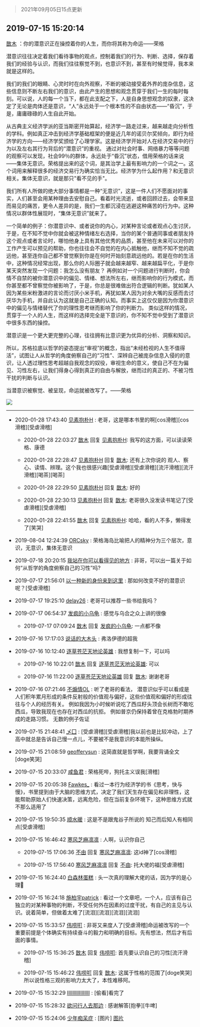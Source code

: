 > 2021年09月05日15点更新
<link rel="stylesheet" href="https://cdn.jsdelivr.net/gh/taotie6/sampleJSON@main/css/photo_show.css">


 ## 2019-07-15 15:20:14 

 [㪚木](https://www.coolapk.com/feed/12747086?shareKey=ZWVmMjU5NWJiZDk3NjEzMTc0YzA~) ：你的潜意识正在操控着你的人生，而你将其称为命运——荣格

潜意识往往决定着我们看待事物的观点，控制着我们的行为、判断、选择，保存着我们的经验与认识，而我们往往察觉不到，也意识不到，甚至有时候觉得，我本来就是这样的。

我们的我们的眼睛、心灵时时在向外观察<!--break-->，不断的被动接受着外界的庞杂信息，这些信息则不断左右我们的意识，由此产生的思想和观念贯穿于我们一生的每时每刻。可以说，人的每一个当下，都在此支配之下，人是自身思想观念的奴隶，这决定了无论是肉体还是意识，“人”永远处于一个根本性的不自由状态——“昏沉”，于是，庸庸碌碌的人生自此开始。

从古典主义经济学派的亚当斯密开始算起，经济学一路走过来，越来越走向分析性的学科。例如真正冲击到经济学基础框架的便是近几年的诺贝尔奖倾向，即行为经济学的方向——经济学奖颁给了心理学家。这是经济学开始对人在经济交易中的行为以及左右其行为背后的“潜意识”的重视。
通过对社会时事、网络暴力等等问题的观察可以发现，社会99％的群体，永远处于“昏沉”状态，借用荣格的话来说——集体无意识。荣格提出来的这个词，是其治学上最有影响力的一个词之一。这个词用来解释很多的经济交易行为确实恰当无比。经济学为什么起作用？和无意识相关。集体无意识，就是那只&quot;看不见的手&quot;。

我们所有人所做的绝大部分事情都是一种“无意识”，这是一件人们不愿面对的事实，人们甚至会用某种理由去安慰自己。看着时光流逝，或者回顾过去，会带来显而易见的痛苦，更令人差异的是，我们一生都沉浸在逃避这种痛苦的行为中。这种情况以群体性展现时，“集体无意识”就来了。

一个简单的例子：你潜意识中、或者说你的内心，对某种言论或者观点心生讨厌，于是，在不知不觉中你就会被这种情绪左右选择，当你的某个普通同事或者朋友持这个观点或者言论时，哪怕他身上具有其他优秀的品质，甚至他在未来可以对你的工作产生可以预见的帮助，你也往往会不自觉的在内心抵触他，继而不知不觉的疏远他，甚至连你自己都不曾觉察到你是在何时开始刻意疏远他的。若是在你的生活中，这种情况经常出现，那么你的人际圈子就会越来越窄、越来越扁平化，于是你某天突然发现一个问题：我怎么没有朋友？
再例如对一个问题进行判断时，你会情不自禁的被你潜意识中的偏见、情绪、想法所左右，继而影响你的行为模式，而你甚至都不曾察觉你被影响了，于是，你总是很难做出符合逻辑的判断。犹如某人因为某些米粉激进的言论而讨厌小米手机，再犹如某人因为对余大嘴的反感而去讨厌华为手机，并自此认为这就是自己正确的认知。而事实上这仅仅是因为你潜意识中的偏见与情绪替代了你的理性思考继而影响了你的判断力。
类似这样的情况，贯穿于一个人的人生，而这样的选择完全是下意识的，你不知不觉中受到了潜意识中很多东西的操控。

潜意识是一个更大更完整的心理，往往拥有比意识更为优异的分析、洞察和知识。

所以，苏格拉底以哲学的姿态提出“审视”的概念，指出“未经检视的人生不值得活”，试图让人从哲学的角度俯察自己的“习性”、深辨自己被庞杂信息入侵的的意识，让人透过理性思考超越自我观念的奴役，审视生命的意义，使自己不在为偏见、习性左右，让我们得身心得到真正的自由与解放，继而过的真正的、不被习性干扰的判断与认识。

当潜意识被察觉、被呈现，命运就被改写了。——荣格 

<div class="album">
<img class="img-item" src="http://image.coolapk.com/feed/2019/0715/15/1081091_b5ba4893_5212_7824@1080x570.jpeg" />
</div>

 ------- 

- 2020-01-28 17:43:40 [见素抱朴H](uid=1014158) : 老哥，这是哪本书里的啊[cos滑稽][cos滑稽][受虐滑稽] 

    - 2020-01-28 22:03:27 [㪚木](uid=1081091) 回复 [见素抱朴H](uid=1014158): 我写的这方面，可以读读荣格、康德 

    - 2020-01-28 22:28:47 [见素抱朴H](uid=1014158) 回复 [㪚木](uid=1081091): 还有上次你说的 观人、察心、读情、辨理。这个我也很感兴趣[受虐滑稽][受虐滑稽][流汗滑稽][流汗滑稽][喝茶][喝茶] 

    - 2020-01-28 22:29:50 [见素抱朴H](uid=1014158) 回复 [㪚木](uid=1081091): 好的 

    - 2020-01-28 22:30:13 [见素抱朴H](uid=1014158) 回复 [㪚木](uid=1081091): 老哥很久没发读书笔记了[受虐滑稽][受虐滑稽] 

    - 2020-01-28 22:41:55 [㪚木](uid=1081091) 回复 [见素抱朴H](uid=1014158): 哈哈，看的人不多，懒得发了[笑哭] 

- 2019-08-04 12:24:39 [ORCsky](uid=1052290) : 荣格海岛比喻把人的精神分为三个层次，意识，无意识，集体无意识 

- 2019-07-18 20:20:15 [我站在你可以看得见的地方](uid=1262232) : 非哥，可以出一篇关于如何“从哲学的角度俯察自己的习性”吗? 

- 2019-07-17 21:56:01 [以一种新的身份来到这里](uid=2664688) : 那如何改变不好的潜意识呢？[受虐滑稽] 

- 2019-07-17 19:25:10 [delay26](uid=2369222) : 老哥可以推荐一些书给我吗？ 

- 2019-07-17 06:54:37 [发疯的小乌龟](uid=2311133) : 感觉与乌合之众上讲的很像 

    - 2019-07-17 07:09:24 [㪚木](uid=1081091) 回复 [发疯的小乌龟](uid=2311133): 一点都不像 

- 2019-07-16 17:17:03 [说话的大木头](uid=1320545) : 弗洛伊德的超我 

- 2019-07-16 10:12:40 [逐草苍茫天地论英雄](uid=1268689) : 我想复制一下，可以吗 

    - 2019-07-16 10:22:01 [㪚木](uid=1081091) 回复 [逐草苍茫天地论英雄](uid=1268689): 可以 

    - 2019-07-16 11:22:00 [逐草苍茫天地论英雄](uid=1268689) 回复 [㪚木](uid=1081091): 谢谢老哥 

- 2019-07-16 07:21:46 [不煽情OL](uid=1236911) : 听了老哥的看法，
潜意识似乎可以看成是人们积年累月形成的条件反射般的价值观与偏好，这些价值观和偏好的形成往往与个人的经历有关。
例如我因为小时候听说吃了西瓜籽头顶会长树而不敢吃西瓜，导致我现在也存在对西瓜的抗拒。
例如普京仍保持着曾在克格勃时期养成的走路习惯。
无数的例子佐证 

- 2019-07-15 21:48:41 [乄囗](uid=759206) : [受虐滑稽][受虐滑稽]我以前也是比较冲动，上了高中就总是告诉自己慢一点儿，不要被不是我意识的本能所操纵。 

- 2019-07-15 21:08:59 [geofferysun](uid=435760) : 这简直就是哲学啊，我要背诵全文[doge笑哭] 

- 2019-07-15 20:33:07 [咸鱼君](uid=573545) : 荣格死哔，狗托主义误我[滑稽] 

- 2019-07-15 20:05:38 [Fawkes_](uid=687157) : 看过一本行为经济学的书《思考，快与慢》，书里提到由于大脑的思维方式，决定了我们天生存在偏见和非理性，这能帮助原始人们快速决策，远离危险，但在当前复杂环境下，这种思维方式就不那么适用了 

- 2019-07-15 19:50:35 [顺水暖](uid=2030768) : 这是不是跟鬼谷子所说的 知己而后知人有相同点[受虐滑稽] 

- 2019-07-15 16:46:42 [寒风芝麻凛凛](uid=1568246) : 人啊，认识你自己 

    - 2019-07-15 17:06:36 [不由](uid=698505) 回复 [寒风芝麻凛凛](uid=1568246): 这id神了[cos滑稽] 

    - 2019-07-15 17:56:40 [寒风芝麻凛凛](uid=1568246) 回复 [不由](uid=698505): 托大佬的福[受虐滑稽] 

- 2019-07-15 16:24:40 [白森林蛋糕](uid=1063067) : 头一次真的理解大佬的话，因为学的是心理🌚 

- 2019-07-15 16:24:18 [施柏宇patrick](uid=470998) : 看过一个文章吧，一个人，应该有自己独立的对某种事物的判断，不受任何外在因素的过度干扰，有自己的主见与认识。说着简单，但做着太难了[流泪][流泪][流泪][流泪] 

- 2019-07-15 15:33:57 [伟唠咑](uid=488448) : 非哥又来度人了[受虐滑稽]命运被改写的一个重要前提是个体确实有持续奋斗的毅力和明确的目标。先有想法，然后才有后面的事情。 

    - 2019-07-15 15:36:25 [㪚木](uid=1081091) 回复 [伟唠咑](uid=488448): 首先要认识自己的习性[流汗滑稽] 

    - 2019-07-15 15:46:22 [伟唠咑](uid=488448) 回复 [㪚木](uid=1081091): 这属于性格的范围了[doge笑哭]所以说性格三观的影响力太大了，本性难移阿。 

- 2019-07-15 15:32:29 [IIlIIllIlIIllIlII](uid=1286315) : [偷看]看完了 

- 2019-07-15 15:28:32 [欲问行人去那边](uid=826969) : 感谢解答[抱拳][牛啤] 

- 2019-07-15 15:24:06 [少年痴呆症](uid=749213) : [图片] [图片](http://image.coolapk.com/feed/2019/0707/15/1765076_27e7c397_5418_4265@350x350.jpeg)

